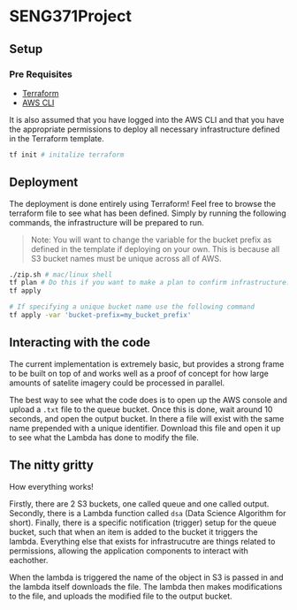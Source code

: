 # SENG371Project

## Setup

### Pre Requisites

- [Terraform](https://learn.hashicorp.com/terraform/getting-started/install.html)
- [AWS CLI](https://docs.aws.amazon.com/cli/latest/userguide/cli-chap-install.html)

It is also assumed that you have logged into the AWS CLI and that you have the appropriate permissions to deploy all necessary infrastructure defined in the Terraform template.

```bash
tf init # initalize terraform
```

## Deployment

The deployment is done entirely using Terraform! Feel free to browse the terraform file to see what has been defined. Simply by running the following commands, the infrastructure will be prepared to run.

>Note: You will want to change the variable for the bucket prefix as defined in the template if deploying on your own. This is because all S3 bucket names must be unique across all of AWS.

```bash
./zip.sh # mac/linux shell
tf plan # Do this if you want to make a plan to confirm infrastructure. Otherwise just use apply
tf apply

# If specifying a unique bucket name use the following command
tf apply -var 'bucket-prefix=my_bucket_prefix'
```


## Interacting with the code

The current implementation is extremely basic, but provides a strong frame to be built on top of and works well as a proof of concept for how large amounts of satelite imagery could be processed in parallel.

The best way to see what the code does is to open up the AWS console and upload a `.txt` file to the queue bucket. Once this is done, wait around 10 seconds, and open the output bucket. In there a file will exist with the same name prepended with a unique identifier. Download this file and open it up to see what the Lambda has done to modify the file.

## The nitty gritty

How everything works!

Firstly, there are 2 S3 buckets, one called queue and one called output. Secondly, there is a Lambda function called `dsa` (Data Science Algorithm for short). Finally, there is a specific notification (trigger) setup for the queue bucket, such that when an item is added to the bucket it triggers the lambda. Everything else that exists for infrastrucutre are things related to permissions, allowing the application components to interact with eachother.

When the lambda is triggered the name of the object in S3 is passed in and the lambda itself downloads the file. The lambda then makes modifications to the file, and uploads the modified file to the output bucket.

